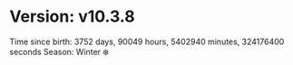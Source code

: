 # Version: v10.3.8
Time since birth: 3752 days, 90049 hours, 5402940 minutes, 324176400 seconds
Season: Winter ❄️
